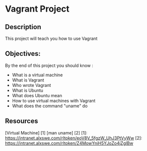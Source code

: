 # Vagrant Project

## Description 

This project will teach you how to use Vagrant

## Objectives:

By the end of this project you should know : 
* What is a virtual machine
* What is Vagrant
* Who wrote Vagrant
* What is Ubuntu
* What does Ubuntu mean
* How to use virtual machines with Vagrant
* What does the command "uname" do
## Resources

[Virtual Machine] [1]
[man uname] [2]
[1]: https://intranet.alxswe.com/rltoken/eoV8V_5fgzW_UhJ3PtVyWw
[2]: https://intranet.alxswe.com/rltoken/Z4MowYniH5YJoZo4jZgIBw

